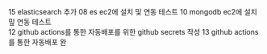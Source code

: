 15 elasticsearch 추가
08 es ec2에 설치 및 연동 테스트
10 mongodb ec2에 설치 밒 연동 테스트   
12 github actions를 통한 자동배포를 위한 github secrets 작성
13 github actions를 통한 자동배포 완
